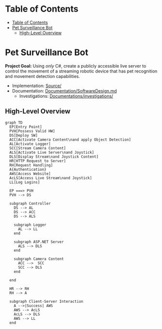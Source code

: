 # Table of Contents
- [Table of Contents](#table-of-contents)
- [Pet Surveillance Bot](#pet-surveillance-bot)
  - [High-Level Overview](#high-level-overview)

# Pet Surveillance Bot
**Project Goal:** Using *only* C#, create a publicly accessible live server to control the movement of a streaming robotic device that has pet recognition and movement detection capabilities. 
- Implementation: [Source/]()
- Documentation: [Documentation/SoftwareDesign.md](/Documentation/SoftwareDesign.md)
  - Investigations: [Documentations/investigations/](/Documentation/Investigations/)

## High-Level Overview
```mermaid
graph TD
  EP[Entry Point]
  PVH[Possess Valid HW]
  DS[Deploy SW]
  ACC[Activate Camera Content\nand apply Object Detection]
  AL[Activate Logger]
  SCC[Stream Camera Content]
  ALS[Activate Live Server\nand Joystick]
  DLS[Display Stream\nand Joystick Content]
  HR[HTTP Request to Server]
  RH[Request Handling]
  A{Authentication}
  AWS[Access Website]
  AcLS[Access Live Stream\nand Joystick]
  LL[Log Logins]

  EP ===> PVH
  PVH --> DS

  subgraph Controller
    DS --> AL
    DS --> ACC
    DS --> ALS

    subgraph Logger
      AL --> LL
    end

    subgraph ASP.NET Server
      ALS --> DLS
    end

    subgraph Camera Content
      ACC -->  SCC
      SCC --> DLS
    end
    
  end
  
  HR --> RH
  RH --> A
  
  subgraph Client-Server Interaction
    A -->|Success| AWS
    AWS --> AcLS
    AcLS --> DLS
    AWS --> LL
  end
```
